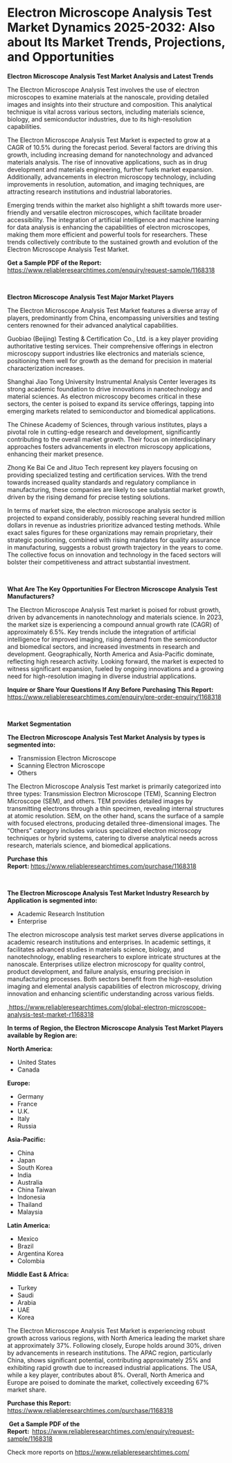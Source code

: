 <p><h1>Electron Microscope Analysis Test Market Dynamics 2025-2032: Also about Its Market Trends, Projections, and Opportunities</h1></p><p><strong>Electron Microscope Analysis Test Market Analysis and Latest Trends</strong></p>
<p><p>The Electron Microscope Analysis Test involves the use of electron microscopes to examine materials at the nanoscale, providing detailed images and insights into their structure and composition. This analytical technique is vital across various sectors, including materials science, biology, and semiconductor industries, due to its high-resolution capabilities.</p><p>The Electron Microscope Analysis Test Market is expected to grow at a CAGR of 10.5% during the forecast period. Several factors are driving this growth, including increasing demand for nanotechnology and advanced materials analysis. The rise of innovative applications, such as in drug development and materials engineering, further fuels market expansion. Additionally, advancements in electron microscopy technology, including improvements in resolution, automation, and imaging techniques, are attracting research institutions and industrial laboratories.</p><p>Emerging trends within the market also highlight a shift towards more user-friendly and versatile electron microscopes, which facilitate broader accessibility. The integration of artificial intelligence and machine learning for data analysis is enhancing the capabilities of electron microscopes, making them more efficient and powerful tools for researchers. These trends collectively contribute to the sustained growth and evolution of the Electron Microscope Analysis Test Market.</p></p>
<p><strong>Get a Sample PDF of the Report:&nbsp;</strong> <a href="https://www.reliableresearchtimes.com/enquiry/request-sample/1168318?utm_campaign=2273&utm_medium=2&utm_source=Github&utm_content=ia&utm_term=29032025&utm_id=electron-microscope-analysis-test">https://www.reliableresearchtimes.com/enquiry/request-sample/1168318</a></p>
<p>&nbsp;</p>
<p><strong>Electron Microscope Analysis Test Major Market Players</strong></p>
<p><p>The Electron Microscope Analysis Test Market features a diverse array of players, predominantly from China, encompassing universities and testing centers renowned for their advanced analytical capabilities.</p><p>Guobiao (Beijing) Testing & Certification Co., Ltd. is a key player providing authoritative testing services. Their comprehensive offerings in electron microscopy support industries like electronics and materials science, positioning them well for growth as the demand for precision in material characterization increases.</p><p>Shanghai Jiao Tong University Instrumental Analysis Center leverages its strong academic foundation to drive innovations in nanotechnology and material sciences. As electron microscopy becomes critical in these sectors, the center is poised to expand its service offerings, tapping into emerging markets related to semiconductor and biomedical applications.</p><p>The Chinese Academy of Sciences, through various institutes, plays a pivotal role in cutting-edge research and development, significantly contributing to the overall market growth. Their focus on interdisciplinary approaches fosters advancements in electron microscopy applications, enhancing their market presence.</p><p>Zhong Ke Bai Ce and Jituo Tech represent key players focusing on providing specialized testing and certification services. With the trend towards increased quality standards and regulatory compliance in manufacturing, these companies are likely to see substantial market growth, driven by the rising demand for precise testing solutions.</p><p>In terms of market size, the electron microscope analysis sector is projected to expand considerably, possibly reaching several hundred million dollars in revenue as industries prioritize advanced testing methods. While exact sales figures for these organizations may remain proprietary, their strategic positioning, combined with rising mandates for quality assurance in manufacturing, suggests a robust growth trajectory in the years to come. The collective focus on innovation and technology in the faced sectors will bolster their competitiveness and attract substantial investment.</p></p>
<p>&nbsp;</p>
<p><strong>What Are The Key Opportunities For Electron Microscope Analysis Test Manufacturers?</strong></p>
<p><p>The Electron Microscope Analysis Test market is poised for robust growth, driven by advancements in nanotechnology and materials science. In 2023, the market size is experiencing a compound annual growth rate (CAGR) of approximately 6.5%. Key trends include the integration of artificial intelligence for improved imaging, rising demand from the semiconductor and biomedical sectors, and increased investments in research and development. Geographically, North America and Asia-Pacific dominate, reflecting high research activity. Looking forward, the market is expected to witness significant expansion, fueled by ongoing innovations and a growing need for high-resolution imaging in diverse industrial applications.</p></p>
<p><strong>Inquire or Share Your Questions If Any Before Purchasing This Report:</strong> <a href="https://www.reliableresearchtimes.com/enquiry/pre-order-enquiry/1168318?utm_campaign=2273&utm_medium=2&utm_source=Github&utm_content=ia&utm_term=29032025&utm_id=electron-microscope-analysis-test">https://www.reliableresearchtimes.com/enquiry/pre-order-enquiry/1168318</a></p>
<p>&nbsp;</p>
<p><strong>Market Segmentation</strong></p>
<p><strong>The Electron Microscope Analysis Test Market Analysis by types is segmented into:</strong></p>
<p><ul><li>Transmission Electron Microscope</li><li>Scanning Electron Microscope</li><li>Others</li></ul></p>
<p><p>The Electron Microscope Analysis Test market is primarily categorized into three types: Transmission Electron Microscope (TEM), Scanning Electron Microscope (SEM), and others. TEM provides detailed images by transmitting electrons through a thin specimen, revealing internal structures at atomic resolution. SEM, on the other hand, scans the surface of a sample with focused electrons, producing detailed three-dimensional images. The “Others” category includes various specialized electron microscopy techniques or hybrid systems, catering to diverse analytical needs across research, materials science, and biomedical applications.</p></p>
<p><strong>Purchase this Report:&nbsp;</strong><a href="https://www.reliableresearchtimes.com/purchase/1168318?utm_campaign=2273&utm_medium=2&utm_source=Github&utm_content=ia&utm_term=29032025&utm_id=electron-microscope-analysis-test">https://www.reliableresearchtimes.com/purchase/1168318</a></p>
<p>&nbsp;</p>
<p><strong>The Electron Microscope Analysis Test Market Industry Research by Application is segmented into:</strong></p>
<p><ul><li>Academic Research Institution</li><li>Enterprise</li></ul></p>
<p><p>The electron microscope analysis test market serves diverse applications in academic research institutions and enterprises. In academic settings, it facilitates advanced studies in materials science, biology, and nanotechnology, enabling researchers to explore intricate structures at the nanoscale. Enterprises utilize electron microscopy for quality control, product development, and failure analysis, ensuring precision in manufacturing processes. Both sectors benefit from the high-resolution imaging and elemental analysis capabilities of electron microscopy, driving innovation and enhancing scientific understanding across various fields.</p></p>
<p><a href="https://www.reliableresearchtimes.com/global-electron-microscope-analysis-test-market-r1168318?utm_campaign=2273&utm_medium=2&utm_source=Github&utm_content=ia&utm_term=29032025&utm_id=electron-microscope-analysis-test">&nbsp;https://www.reliableresearchtimes.com/global-electron-microscope-analysis-test-market-r1168318</a></p>
<p><strong>In terms of Region, the Electron Microscope Analysis Test Market Players available by Region are:</strong></p>
<p>
    <p> <strong> North America: </strong>
        <ul>
            <li>United States</li>
            <li>Canada</li>
        </ul>
        </p> 
    <p> <strong> Europe: </strong>
        <ul>
            <li>Germany</li>
            <li>France</li>
            <li>U.K.</li>
            <li>Italy</li>
            <li>Russia</li>
        </ul>
        </p> 
    <p> <strong> Asia-Pacific: </strong>
        <ul>
            <li>China</li>
            <li>Japan</li>
            <li>South Korea</li>
            <li>India</li>
            <li>Australia</li>
            <li>China Taiwan</li>
            <li>Indonesia</li>
            <li>Thailand</li>
            <li>Malaysia</li>
        </ul>
        </p> 
    <p> <strong> Latin America: </strong>
        <ul>
            <li>Mexico</li>
            <li>Brazil</li>
            <li>Argentina Korea</li>
            <li>Colombia</li>
        </ul>
        </p> 
    <p> <strong> Middle East & Africa: </strong>
        <ul>
            <li>Turkey</li>
            <li>Saudi</li>
            <li>Arabia</li>
            <li>UAE</li>
            <li>Korea</li>
        </ul>
    </p>
    </p>
<p><p>The Electron Microscope Analysis Test Market is experiencing robust growth across various regions, with North America leading the market share at approximately 37%. Following closely, Europe holds around 30%, driven by advancements in research institutions. The APAC region, particularly China, shows significant potential, contributing approximately 25% and exhibiting rapid growth due to increased industrial applications. The USA, while a key player, contributes about 8%. Overall, North America and Europe are poised to dominate the market, collectively exceeding 67% market share.</p></p>
<p><strong>Purchase this Report: </strong><a href="https://www.reliableresearchtimes.com/purchase/1168318?utm_campaign=2273&utm_medium=2&utm_source=Github&utm_content=ia&utm_term=29032025&utm_id=electron-microscope-analysis-test">https://www.reliableresearchtimes.com/purchase/1168318</a></p>
<p>&nbsp;<strong>Get a Sample PDF of the Report:&nbsp;&nbsp;</strong><a href="https://www.reliableresearchtimes.com/enquiry/request-sample/1168318?utm_campaign=2273&utm_medium=2&utm_source=Github&utm_content=ia&utm_term=29032025&utm_id=electron-microscope-analysis-test">https://www.reliableresearchtimes.com/enquiry/request-sample/1168318</a></p>
<p><strong></strong></p>
<p>Check more reports on <a href="https://www.reliableresearchtimes.com/?utm_campaign=2273&utm_medium=2&utm_source=Github&utm_content=ia&utm_term=29032025&utm_id=electron-microscope-analysis-test">https://www.reliableresearchtimes.com/</a></p>